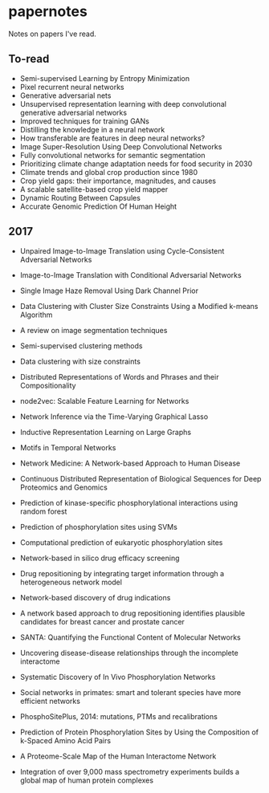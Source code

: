 # papernotes
Notes on papers I've read.

## To-read
* Semi-supervised Learning by Entropy Minimization
* Pixel recurrent neural networks
* Generative adversarial nets
* Unsupervised representation learning with deep convolutional generative adversarial networks
* Improved techniques for training GANs
* Distilling the knowledge in a neural network
* How transferable are features in deep neural networks?
* Image Super-Resolution Using Deep Convolutional Networks
* Fully convolutional networks for semantic segmentation
* Prioritizing climate change adaptation needs for food security in 2030
* Climate trends and global crop production since 1980
* Crop yield gaps: their importance, magnitudes, and causes
* A scalable satellite-based crop yield mapper
* Dynamic Routing Between Capsules
* Accurate Genomic Prediction Of Human Height

## 2017
* Unpaired Image-to-Image Translation using Cycle-Consistent Adversarial Networks
* Image-to-Image Translation with Conditional Adversarial Networks
* Single Image Haze Removal Using Dark Channel Prior
* Data Clustering with Cluster Size Constraints Using a Modified k-means Algorithm
* A review on image segmentation techniques
* Semi-supervised clustering methods
* Data clustering with size constraints

* Distributed Representations of Words and Phrases and their Compositionality
* node2vec: Scalable Feature Learning for Networks
* Network Inference via the Time-Varying Graphical Lasso
* Inductive Representation Learning on Large Graphs
* Motifs in Temporal Networks
* Network Medicine: A Network-based Approach to Human Disease
* Continuous Distributed Representation of Biological Sequences for Deep Proteomics and Genomics
* Prediction of kinase-specific phosphorylational interactions using random forest
* Prediction of phosphorylation sites using SVMs
* Computational prediction of eukaryotic phosphorylation sites
* Network-based in silico drug efficacy screening
* Drug repositioning by integrating target information through a heterogeneous network model
* Network-based discovery of drug indications
* A network based approach to drug repositioning identifies plausible candidates for breast cancer and prostate cancer
* SANTA: Quantifying the Functional Content of Molecular Networks
* Uncovering disease-disease relationships through the incomplete interactome
* Systematic Discovery of In Vivo Phosphorylation Networks
* Social networks in primates: smart and tolerant species have more efficient networks
* PhosphoSitePlus, 2014: mutations, PTMs and recalibrations
* Prediction of Protein Phosphorylation Sites by Using the Composition of k-Spaced Amino Acid Pairs
* A Proteome-Scale Map of the Human Interactome Network
* Integration of over 9,000 mass spectrometry experiments builds a global map of human protein complexes

